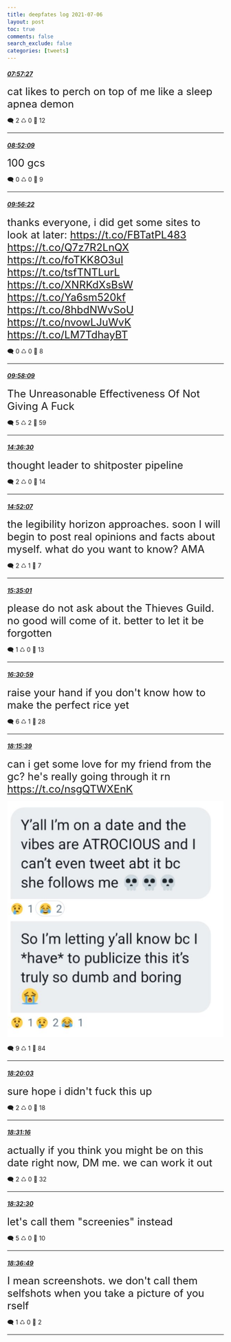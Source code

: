 ```yaml
---
title: deepfates log 2021-07-06
layout: post
toc: true
comments: false
search_exclude: false
categories: [tweets]
---
```



#### <a href = "https://twitter.com/deepfates/status/1412410367863574536">*07:57:27*</a>

<font size="5">cat likes to perch on top of me like a sleep apnea demon</font>



🗨️ 2 ♺ 0 🤍  12   

---
    
#### <a href = "https://twitter.com/deepfates/status/1412424131363082261">*08:52:09*</a>

<font size="5">100 gcs</font>



🗨️ 0 ♺ 0 🤍  9   

---
    
#### <a href = "https://twitter.com/deepfates/status/1412440292398096384">*09:56:22*</a>

<font size="5">thanks everyone, i did get some sites to look at later:   https://t.co/FBTatPL483  https://t.co/Q7z7R2LnQX  https://t.co/foTKK8O3uI  https://t.co/tsfTNTLurL  https://t.co/XNRKdXsBsW  https://t.co/Ya6sm520kf  https://t.co/8hbdNWvSoU  https://t.co/nvowLJuWvK  https://t.co/LM7TdhayBT</font>



🗨️ 0 ♺ 0 🤍  8   

---
    
#### <a href = "https://twitter.com/deepfates/status/1412440740240703488">*09:58:09*</a>

<font size="5">The Unreasonable Effectiveness Of Not Giving A Fuck</font>



🗨️ 5 ♺ 2 🤍  59   

---
    
#### <a href = "https://twitter.com/deepfates/status/1412510791861899264">*14:36:30*</a>

<font size="5">thought leader to shitposter pipeline</font>



🗨️ 2 ♺ 0 🤍  14   

---
    
#### <a href = "https://twitter.com/deepfates/status/1412514723141099522">*14:52:07*</a>

<font size="5">the legibility horizon approaches. soon I will begin to post real opinions and facts about myself.  what do you want to know? AMA</font>



🗨️ 2 ♺ 1 🤍  7   

---
    
#### <a href = "https://twitter.com/deepfates/status/1412525515903094786">*15:35:01*</a>

<font size="5">please do not ask about the Thieves Guild. no good will come of it. better to let it be forgotten</font>



🗨️ 1 ♺ 0 🤍  13   

---
    
#### <a href = "https://twitter.com/deepfates/status/1412539601701376004">*16:30:59*</a>

<font size="5">raise your hand if you don't know how to make the perfect rice yet</font>



🗨️ 6 ♺ 1 🤍  28   

---
    
#### <a href = "https://twitter.com/deepfates/status/1412565943541108737">*18:15:39*</a>

<font size="5">can i get some love for my friend from the gc? he's really going through it rn  https://t.co/nsgQTWXEnK</font>

![image from twitter](/images/from_twitter/E5pxPYgWEAAxo0y.jpg)


🗨️ 9 ♺ 1 🤍  84   

---
    
#### <a href = "https://twitter.com/deepfates/status/1412567048329170945">*18:20:03*</a>

<font size="5">sure hope i didn't fuck this up</font>



🗨️ 2 ♺ 0 🤍  18   

---
    
#### <a href = "https://twitter.com/deepfates/status/1412569872366653441">*18:31:16*</a>

<font size="5">actually if you think you might be on this date right now, DM me. we can work it out</font>



🗨️ 2 ♺ 0 🤍  32   

---
    
#### <a href = "https://twitter.com/deepfates/status/1412570182262812672">*18:32:30*</a>

<font size="5">let's call them "screenies" instead</font>



🗨️ 5 ♺ 0 🤍  10   

---
    
#### <a href = "https://twitter.com/deepfates/status/1412571268851793922">*18:36:49*</a>

<font size="5">I mean screenshots. we don't call them selfshots when you take a picture of you rself</font>



🗨️ 1 ♺ 0 🤍  2   

---
    
            

